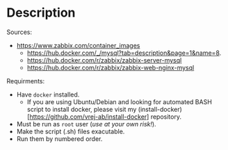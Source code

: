 # Description

Sources: 
- https://www.zabbix.com/container_images
  - https://hub.docker.com/_/mysql?tab=description&page=1&name=8.
  - https://hub.docker.com/r/zabbix/zabbix-server-mysql
  - https://hub.docker.com/r/zabbix/zabbix-web-nginx-mysql

Requirments:
- Have `docker` installed.
  - If you are using Ubuntu/Debian and looking for automated BASH script to install docker, please visit my (install-docker)[https://github.com/vrej-ab/install-docker] repository.
- Must be run as `root` user (*use at your own risk!*).
- Make the script (.sh) files exacutable.
- Run them by numbered order.

